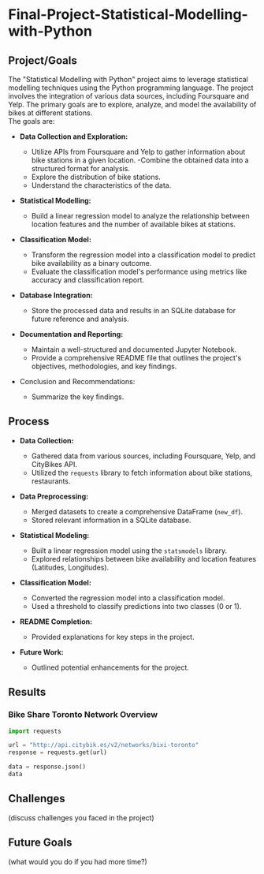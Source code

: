 # Final-Project-Statistical-Modelling-with-Python

## Project/Goals
The "Statistical Modelling with Python" project aims to leverage statistical modelling techniques using the Python programming language. The project involves the integration of various data sources, including Foursquare and Yelp. The primary goals are to explore, analyze, and model the availability of bikes at different stations.      
The goals are:   

- **Data Collection and Exploration:**   
  - Utilize APIs from Foursquare and Yelp to gather information about bike stations in a given location. 
  -Combine the obtained data into a structured format for analysis.
  - Explore the distribution of bike stations.
  - Understand the characteristics of the data.
    
- **Statistical Modelling:**

  - Build a linear regression model to analyze the relationship between location features and the number of available bikes at stations.

- **Classification Model:**
  - Transform the regression model into a classification model to predict bike availability as a binary outcome.
  - Evaluate the classification model's performance using metrics like accuracy and classification report.

- **Database Integration:**
  - Store the processed data and results in an SQLite database for future reference and analysis.

- **Documentation and Reporting:**
  - Maintain a well-structured and documented Jupyter Notebook.
  - Provide a comprehensive README file that outlines the project's objectives, methodologies, and key findings.

- Conclusion and Recommendations:
  - Summarize the key findings.



## Process


- **Data Collection:**
   - Gathered data from various sources, including Foursquare, Yelp, and CityBikes API.
   - Utilized the `requests` library to fetch information about bike stations, restaurants.

- **Data Preprocessing:**
   - Merged datasets to create a comprehensive DataFrame (`new_df`).
   - Stored relevant information in a SQLite database.

- **Statistical Modeling:**
   - Built a linear regression model using the `statsmodels` library.
   - Explored relationships between bike availability and location features (Latitudes, Longitudes).

- **Classification Model:**
   - Converted the regression model into a classification model.
   - Used a threshold to classify predictions into two classes (0 or 1).

- **README Completion:**
   - Provided explanations for key steps in the project.

- **Future Work:**
   - Outlined potential enhancements for the project.



## Results
### Bike Share Toronto Network Overview

```python
import requests

url = "http://api.citybik.es/v2/networks/bixi-toronto"
response = requests.get(url)

data = response.json()
data
```
## Challenges 
(discuss challenges you faced in the project)

## Future Goals
(what would you do if you had more time?)
